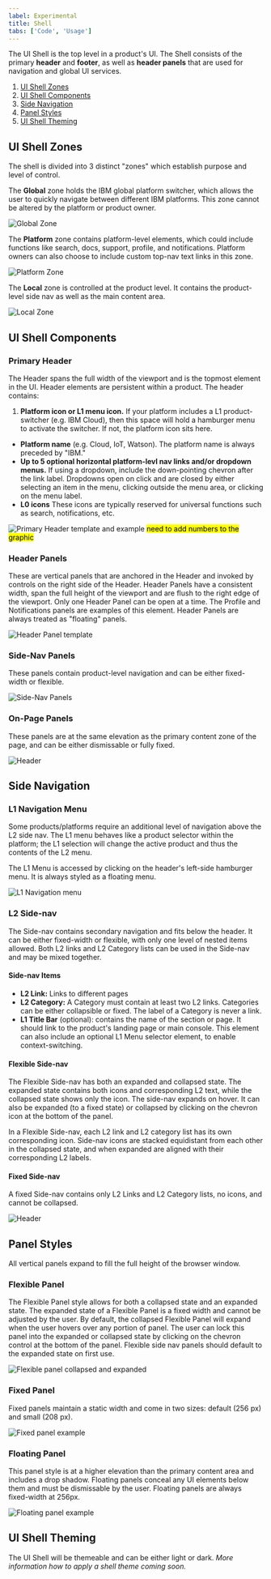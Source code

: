 ```yaml
---
label: Experimental
title: Shell
tabs: ['Code', 'Usage']
---
```


<page-intro>The UI Shell is the top level in a product's UI. The Shell consists of the primary **header** and **footer**, as well as **header panels** that are used for navigation and global UI services.</page-intro>

1.  [UI Shell Zones](#ui-shell-zones)
2.  [UI Shell Components](#ui-shell-components)
3.  [Side Navigation](#side-navigation)
4.  [Panel Styles](#panel-styles)
5.  [UI Shell Theming](#ui-shell-theming)


## UI Shell Zones

The shell is divided into 3 distinct "zones" which establish purpose and level of control.

The **Global** zone holds the IBM global platform switcher, which allows the user to quickly navigate between different IBM platforms. This zone cannot be altered by the platform or product owner.

![Global Zone](images/zones-global.png)

The **Platform** zone contains platform-level elements, which could include functions like search, docs, support, profile, and notifications. Platform owners can also choose to include custom top-nav text links in this zone.

![Platform Zone](images/zones-platform.png)

The **Local** zone is controlled at the product level. It contains the product-level side nav as well as the main content area.

![Local Zone](images/zones-local.png)

## UI Shell Components

### Primary Header

The Header spans the full width of the viewport and is the topmost element in the UI. Header elements are persistent within a product. The header contains:

1. **Platform icon or L1 menu icon.** If your platform includes a L1 product-switcher (e.g. IBM Cloud), then this space will hold a hamburger menu to activate the switcher. If not, the platform icon sits here.

- **Platform name** (e.g. Cloud, IoT, Watson). The platform name is always preceded by "IBM."
- **Up to 5 optional horizontal platform-levl nav links and/or dropdown menus.** If using a dropdown, include the down-pointing chevron after the link label. Dropdowns open on click and are closed by either selecting an item in the menu, clicking outside the menu area, or clicking on the menu label.
- **L0 icons** These icons are typically reserved for universal functions such as search, notifications, etc.

![Primary Header template and example](images/header-generic.png) <mark>need to add numbers to the graphic</mark>

### Header Panels

These are vertical panels that are anchored in the Header and invoked by controls on the right side of the Header. Header Panels have a consistent width, span the full height of the viewport and are flush to the right edge of the viewport. Only one Header Panel can be open at a time. The Profile and Notifications panels are examples of this element. Header Panels are always treated as "floating" panels.

![Header Panel template](images/header-panel.png)

### Side-Nav Panels

These panels contain product-level navigation and can be either fixed-width or flexible.

![Side-Nav Panels](images/side-nav-panel.png)

### On-Page Panels

These panels are at the same elevation as the primary content zone of the page, and can be either dismissable or fully fixed.

![Header](images/on-page-panel.png)

<!--### Footer
Product footers are persistent and attached to the bottom of the browser window. A footer should be reserved for actions or information that is pertinent to the users current workflow. Footers should have clear means of dismissal. <mark>This is an unusual way to treat a footer, especially with it being dismissable... Is this really how we want to define them? -CJC</mark> <mark>Which "zone" does the footer belong to? - CJC</mark>

![Footer](images/footer-1.png) -->

## Side Navigation

### L1 Navigation Menu

Some products/platforms require an additional level of navigation above the L2 side nav. The L1 menu behaves like a product selector within the platform; the L1 selection will change the active product and thus the contents of the L2 menu.

The L1 Menu is accessed by clicking on the header's left-side hamburger menu. It is always styled as a floating menu.

![L1 Navigation menu](images/L1-navigation.png)

### L2 Side-nav

The Side-nav contains secondary navigation and fits below the header. It can be either fixed-width or flexible, with only one level of nested items allowed. Both L2 links and L2 Category lists can be used in the Side-nav and may be mixed together.

#### Side-nav Items

- **L2 Link:** Links to different pages
- **L2 Category:** A Category must contain at least two L2 links. Categories can be either collapsible or fixed. The label of a Category is never a link.
- **L1 Title Bar** (optional): contains the name of the section or page. It should link to the product's landing page or main console. This element can also include an optional L1 Menu selector element, to enable context-switching.

#### Flexible Side-nav

The Flexible Side-nav has both an expanded and collapsed state. The expanded state contains both icons and corresponding L2 text, while the collapsed state shows only the icon. The side-nav expands on hover. It can also be expanded (to a fixed state) or collapsed by clicking on the chevron icon at the bottom of the panel.

In a Flexible Side-nav, each L2 link and L2 category list has its own corresponding icon. Side-nav icons are stacked equidistant from each other in the collapsed state, and when expanded are aligned with their corresponding L2 labels.

#### Fixed Side-nav

A fixed Side-nav contains only L2 Links and L2 Category lists, no icons, and cannot be collapsed.

![Header](images/side-nav-panel.png)

<!--The left side navigation component can be fixed or flexible-width. It allows for two levels of nesting.

#### L1 title bar (optional)

The L1 element contains the name of the product. It should link to the product's landing page or main console. This element can also include an optional selector element, to enable context-switching.

#### L2 nav items

L2 nav items can be either a Category or a Link. When clicked, L2 Categories reveal or hide a group of L3 Links. L2 Category items cannot contain links.

#### L3 Links
A Category must contain at least 3 L3 Links.

<mark>Side nav with L1, L2, L3 annotations.

-->

## Panel Styles

All vertical panels expand to fill the full height of the browser window.

### Flexible Panel

The Flexible Panel style allows for both a collapsed state and an expanded state. The expanded state of a Flexible Panel is a fixed width and cannot be adjusted by the user. By default, the collapsed Flexible Panel will expand when the user hovers over any portion of panel. The user can lock this panel into the expanded or collapsed state by clicking on the chevron control at the bottom of the panel. Flexible side nav panels should default to the expanded state on first use.

![Flexible panel collapsed and expanded](images/expanded-collapsed.png)

### Fixed Panel

Fixed panels maintain a static width and come in two sizes: default (256 px) and small (208 px).

![Fixed panel example](images/fixed-nav.png)

### Floating Panel

This panel style is at a higher elevation than the primary content area and includes a drop shadow. Floating panels conceal any UI elements below them and must be dismissable by the user. Floating panels are always fixed-width at 256px.

![Floating panel example](images/Floating-nav.png)

## UI Shell Theming

The UI Shell will be themeable and can be either light or dark. _More information how to apply a shell theme coming soon._
